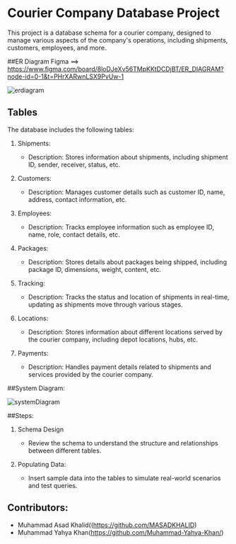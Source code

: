 
# Courier Company Database Project

This project is a database schema for a courier company, designed to manage various aspects of the company's operations, including shipments, customers, employees, and more.

##ER Diagram
Figma ==> https://www.figma.com/board/8loDJeXv56TMpKKtDCDjBT/ER_DIAGRAM?node-id=0-1&t=PHrXARwnLSX9PvUw-1

![erdiagram](https://github.com/user-attachments/assets/92d83a08-4cb8-45ea-bbff-cc4348691244)


## Tables

The database includes the following tables:

1. Shipments:
   - Description: Stores information about shipments, including shipment ID, sender, receiver, status, etc.
   
2. Customers:
   - Description: Manages customer details such as customer ID, name, address, contact information, etc.
   
3. Employees:
   - Description: Tracks employee information such as employee ID, name, role, contact details, etc.
   
4. Packages:
   - Description: Stores details about packages being shipped, including package ID, dimensions, weight, content, etc.
   
5. Tracking:
   - Description: Tracks the status and location of shipments in real-time, updating as shipments move through various stages.
   
6. Locations:
   - Description: Stores information about different locations served by the courier company, including depot locations, hubs, etc.
      
7. Payments:
   - Description: Handles payment details related to shipments and services provided by the courier company.

##System Diagram:


![systemDiagram](https://github.com/user-attachments/assets/3cb4eeff-4874-4789-8521-fb8b31c96870)


##Steps:
1. Schema Design
   - Review the schema to understand the structure and relationships between different tables.
   
2. Populating Data:
   - Insert sample data into the tables to simulate real-world scenarios and test queries.

## Contributors:

- Muhammad Asad Khalid((https://github.com/MASADKHALID)
- Muhammad Yahya Khan(https://github.com/Muhammad-Yahya-Khan/)





